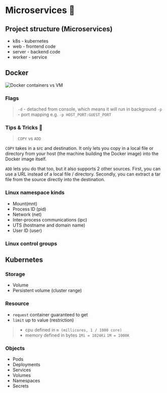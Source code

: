 # Microservices 🌌

## Project structure (Microservices)

- k8s - kubernetes
- web - frontend code
- server - backend code
- worker - service

## Docker

![Docker containers vs VM](https://qph.fs.quoracdn.net/main-qimg-fd65ceaa71fb44ea78134bd58dcba49d.webp)

### Flags

> `-d` - detached from console, which means it will run in background
> `-p` - port mapping e.g. `-p HOST_PORT:GUEST_PORT`

### Tips & Tricks 🤩

> `COPY` vs `ADD`

`COPY` takes in a src and destination. It only lets you copy in a local file or directory from your host (the machine building the Docker image) into the Docker image itself.

`ADD` lets you do that too, but it also supports 2 other sources. First, you can use a URL instead of a local file / directory. Secondly, you can extract a tar file from the source directly into the destination.

### Linux namespace kinds

- Mount(mnt)
- Process ID (pid)
- Network (net)
- Inter-process communications (ipc)
- UTS (hostname and domain name)
- User ID (user)

### Linux control groups

## Kubernetes

### Storage

- Volume
- Persistent volume (cluster range)

### Resource

- `request` container guaranteed to get
- `limit` up to value (restriction)

> - cpu defined in `m (millicores, 1 / 1000 core)`
> - memory defined in bytes `1Mi = 1024Ki` `1M = 1000K`

### Objects

- Pods
- Deployments
- Services
- Volumes
- Namespaces
- Secrets
